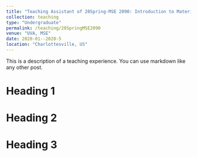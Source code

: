 ```yaml
---
title: "Teaching Assistant of 20Spring-MSE 2090: Introduction to Materials Science"
collection: teaching
type: "Undergraduate"
permalink: /teaching/20SpringMSE2090
venue: "UVA, MSE"
date: 2020-01--2020-5
location: "Charlottesville, US"
---
```


This is a description of a teaching experience. You can use markdown like any other post.

Heading 1
======

Heading 2
======

Heading 3
======
